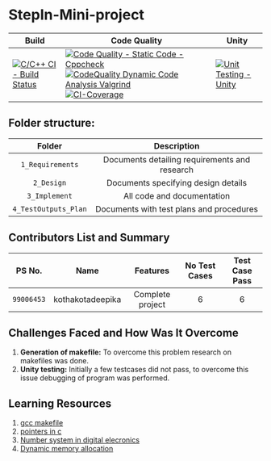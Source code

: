 # StepIn-Mini-project

Build | Code Quality | Unity
------|----------|-------
[![C/C++ CI - Build Status](https://github.com/kothakotadeepika/STEPin-MiniProject-C/actions/workflows/c%20CI.yml/badge.svg)](https://github.com/kothakotadeepika/STEPin-MiniProject-C/actions/workflows/c%20CI.yml) | [![Code Quality - Static Code - Cppcheck](https://github.com/kothakotadeepika/STEPin-MiniProject-C/actions/workflows/cppcheck.yml/badge.svg)](https://github.com/kothakotadeepika/STEPin-MiniProject-C/actions/workflows/cppcheck.yml) [![CodeQuality Dynamic Code Analysis Valgrind](https://github.com/kothakotadeepika/STEPin-MiniProject-C/actions/workflows/code%20q%20dynamic.yml/badge.svg)](https://github.com/kothakotadeepika/STEPin-MiniProject-C/actions/workflows/code%20q%20dynamic.yml) [![CI-Coverage](https://github.com/kothakotadeepika/STEPin-MiniProject-C/actions/workflows/gcov.yml/badge.svg)](https://github.com/kothakotadeepika/STEPin-MiniProject-C/actions/workflows/gcov.yml)| [![Unit Testing - Unity](https://github.com/kothakotadeepika/STEPin-MiniProject-C/actions/workflows/unity.yml/badge.svg)](https://github.com/kothakotadeepika/STEPin-MiniProject-C/actions/workflows/unity.yml) |

## Folder structure:

| Folder | Description |
| :---: | :---: |
| `1_Requirements` | Documents detailing requirements and research |
| `2_Design` | Documents specifying design details |
| `3_Implement` | All code and documentation |
| `4_TestOutputs_Plan` | Documents with test plans and procedures |

## Contributors List and Summary

|PS No. |  Name   |    Features    |No Test Cases|Test Case Pass|
|:---:|:---:|:---:|:---:|:---:|
|`99006453` | kothakotadeepika  | Complete project   | 6   | 6     |
    

## Challenges Faced and How Was It Overcome

1. **Generation of makefile:** To overcome this problem research on makefiles was done.
2. **Unity testing:** Initially a few testcases did not pass, to overcome this issue debugging of program was performed.

## Learning Resources
1. [gcc makefile](https://www3.ntu.edu.sg/home/ehchua/programming/cpp/gcc_make.html#zz-2.1)
2. [pointers in c](https://www.freecodecamp.org/news/pointers-in-c-are-not-as-difficult-as-you-think/)
3. [Number system in digital elecronics](https://learnabout-electronics.org/Digital/dig11.php)
4. [Dynamic memory allocation](https://www.programiz.com/c-programming/c-dynamic-memory-allocation)

